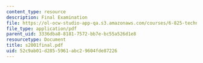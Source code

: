 ```yaml
---
content_type: resource
description: Final Examination
file: https://ol-ocw-studio-app-qa.s3.amazonaws.com/courses/6-825-techniques-in-artificial-intelligence-sma-5504-fall-2002/52c9ab01d2855961abc29604fde87226_s2001final.pdf
file_type: application/pdf
parent_uid: 3336dba8-8181-7572-bb7e-bc55a526d1e8
resourcetype: Document
title: s2001final.pdf
uid: 52c9ab01-d285-5961-abc2-9604fde87226
---
```

